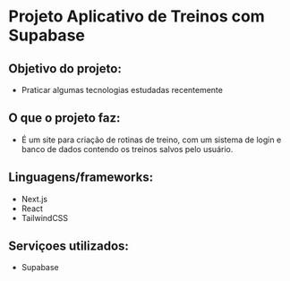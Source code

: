 # Projeto Aplicativo de Treinos com Supabase

## Objetivo do projeto:
- Praticar algumas tecnologias estudadas recentemente

## O que o projeto faz:
- É um site para criação de rotinas de treino, com um sistema de login e banco de dados contendo os treinos salvos pelo usuário.

## Linguagens/frameworks:
- Next.js  
- React
- TailwindCSS 

## Serviçoes utilizados: 
- Supabase 
